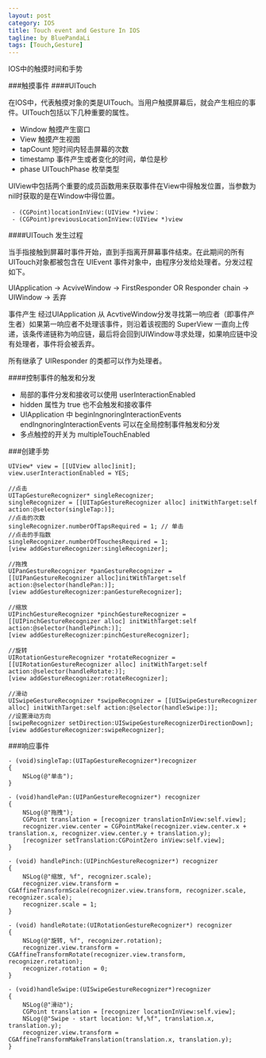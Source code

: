 ```yaml
---
layout: post
category: IOS
title: Touch event and Gesture In IOS
tagline: by BluePandaLi
tags: [Touch,Gesture]
---
```


IOS中的触摸时间和手势

<!--more-->

###触摸事件
####UITouch

在IOS中，代表触摸对象的类是UITouch。当用户触摸屏幕后，就会产生相应的事件。UITouch包括以下几种重要的属性。

*	Window		触摸产生窗口
*	View		触摸产生视图
*	tapCount	短时间内轻击屏幕的次数	
*	timestamp 	事件产生或者变化的时间，单位是秒
*	phase UITouchPhase 枚举类型 

UIView中包括两个重要的成员函数用来获取事件在View中得触发位置，当参数为nil时获取的是在Window中得位置。

	 - (CGPoint)locationInView:(UIView *)view：
	 - (CGPoint)previousLocationInView:(UIView *)view

####UITouch 发生过程

当手指接触到屏幕时事件开始，直到手指离开屏幕事件结束。在此期间的所有UITouch对象都被包含在 UIEvent 事件对象中，由程序分发给处理者。分发过程如下。

 UIApplication -> AcviveWindow -> FirstResponder OR Responder chain -> UIWindow -> 丢弃
 
事件产生 经过UIApplication 从 AcvtiveWindow分发寻找第一响应者（即事件产生者）如果第一响应者不处理该事件，则沿着该视图的 SuperView 一直向上传递，该条传递链称为响应链，最后将会回到UIWindow寻求处理，如果响应链中没有处理者，事件将会被丢弃。 

所有继承了 UIResponder 的类都可以作为处理者。

####控制事件的触发和分发

*	局部的事件分发和接收可以使用 userInteractionEnabled
*	hidden 属性为 true 也不会触发和接收事件
*	UIApplication 中 beginIngnoringInteractionEvents endIngnoringInteractionEvents 可以在全局控制事件触发和分发
*	多点触控的开关为 multipleTouchEnabled


###创建手势

  
	UIView* view = [[UIView alloc]init];  
	view.userInteractionEnabled = YES;
	
	//点击
    UITapGestureRecognizer* singleRecognizer;
    singleRecognizer = [[UITapGestureRecognizer alloc] initWithTarget:self action:@selector(singleTap:)];
    //点击的次数
    singleRecognizer.numberOfTapsRequired = 1; // 单击
    //点击的手指数
    singleRecognizer.numberOfTouchesRequired = 1;
    [view addGestureRecognizer:singleRecognizer];
    
    //拖拽
    UIPanGestureRecognizer *panGestureRecognizer = [[UIPanGestureRecognizer alloc]initWithTarget:self                                               action:@selector(handlePan:)];
    [view addGestureRecognizer:panGestureRecognizer];
    
    //缩放
    UIPinchGestureRecognizer *pinchGestureRecognizer = [[UIPinchGestureRecognizer alloc] initWithTarget:self action:@selector(handlePinch:)];
    [view addGestureRecognizer:pinchGestureRecognizer];
    
    //旋转
    UIRotationGestureRecognizer *rotateRecognizer = [[UIRotationGestureRecognizer alloc] initWithTarget:self action:@selector(handleRotate:)];
    [view addGestureRecognizer:rotateRecognizer];
    
    //滑动
    UISwipeGestureRecognizer *swipeRecognizer = [[UISwipeGestureRecognizer alloc] initWithTarget:self action:@selector(handleSwipe:)];
    //设置滑动方向
    [swipeRecognizer setDirection:UISwipeGestureRecognizerDirectionDown];
    [view addGestureRecognizer:swipeRecognizer];


###响应事件

	- (void)singleTap:(UITapGestureRecognizer*)recognizer
	{
    	NSLog(@"单击");
	}
	
	- (void)handlePan:(UIPanGestureRecognizer*) recognizer
	{
    	NSLog(@"拖拽");
    	CGPoint translation = [recognizer translationInView:self.view];
    	recognizer.view.center = CGPointMake(recognizer.view.center.x + 		translation.x, recognizer.view.center.y + translation.y);
    	[recognizer setTranslation:CGPointZero inView:self.view];
	}

	- (void) handlePinch:(UIPinchGestureRecognizer*) recognizer
	{
    	NSLog(@"缩放, %f", recognizer.scale);
    	recognizer.view.transform = 	CGAffineTransformScale(recognizer.view.transform, recognizer.scale, recognizer.scale);
	    recognizer.scale = 1;
	}

	- (void) handleRotate:(UIRotationGestureRecognizer*) recognizer
	{
    	NSLog(@"旋转, %f", recognizer.rotation);
    	recognizer.view.transform = CGAffineTransformRotate(recognizer.view.transform, recognizer.rotation);
	    recognizer.rotation = 0;
	}

	- (void)handleSwipe:(UISwipeGestureRecognizer*)recognizer
	{
    	NSLog(@"滑动");
    	CGPoint translation = [recognizer locationInView:self.view];
    	NSLog(@"Swipe - start location: %f,%f", translation.x, translation.y);
    	recognizer.view.transform = CGAffineTransformMakeTranslation(translation.x, translation.y);
	}
